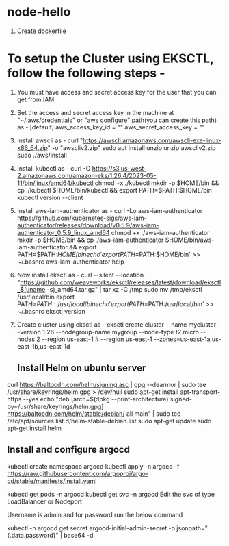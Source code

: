 # node-hello
1. Create dockerfile

# To setup the Cluster using EKSCTL, follow the following steps - 

1) You must have access and secret access key for the user that you can get from IAM.

2) Set the access and secret access key in the machine at "~/.aws/credentials" or "aws configure" path(you can create this path) as -
   [default]
   aws_access_key_id = ""
   aws_secret_access_key = ""
   
 3) Install awscli as - 
    curl "https://awscli.amazonaws.com/awscli-exe-linux-x86_64.zip" -o "awscliv2.zip"
    sudo apt install unzip
    unzip awscliv2.zip
    sudo ./aws/install 
    
 4) Install kubectl as - 
    curl -O https://s3.us-west-2.amazonaws.com/amazon-eks/1.26.4/2023-05-11/bin/linux/amd64/kubectl
    chmod +x ./kubectl
    mkdir -p $HOME/bin && cp ./kubectl $HOME/bin/kubectl && export PATH=$PATH:$HOME/bin
    kubectl version --client
 
 5) Install aws-iam-authenticator as - 
    curl -Lo aws-iam-authenticator https://github.com/kubernetes-sigs/aws-iam-authenticator/releases/download/v0.5.9/aws-iam-authenticator_0.5.9_linux_amd64
    chmod +x ./aws-iam-authenticator
    mkdir -p $HOME/bin && cp ./aws-iam-authenticator $HOME/bin/aws-iam-authenticator && export PATH=$PATH:$HOME/bin
    echo 'export PATH=$PATH:$HOME/bin' >> ~/.bashrc
    aws-iam-authenticator help
   
     
 6) Now install eksctl as  - 
    curl --silent --location "https://github.com/weaveworks/eksctl/releases/latest/download/eksctl_$(uname -s)_amd64.tar.gz" | tar xz -C /tmp
    sudo mv /tmp/eksctl /usr/local/bin
    export PATH=$PATH:/usr/local/bin
    echo 'export PATH=$PATH:/usr/local/bin' >> ~/.bashrc
    eksctl version
    
7) Create cluster using eksctl as  - 
    eksctl create cluster  --name mycluster --version 1.26 --nodegroup-name mygroup --node-type t2.micro --nodes 2 --region us-east-1 # --region us-east-1 --zones=us-east-1a,us-east-1b,us-east-1d


   Install Helm on ubuntu server
   -------------------------------
curl https://baltocdn.com/helm/signing.asc | gpg --dearmor | sudo tee /usr/share/keyrings/helm.gpg > /dev/null
sudo apt-get install apt-transport-https --yes
echo "deb [arch=$(dpkg --print-architecture) signed-by=/usr/share/keyrings/helm.gpg] https://baltocdn.com/helm/stable/debian/ all main" | sudo tee /etc/apt/sources.list.d/helm-stable-debian.list
sudo apt-get update
sudo apt-get install helm

Install and configure argocd
------------------------------
kubectl create namespace argocd
kubectl apply -n argocd -f https://raw.githubusercontent.com/argoproj/argo-cd/stable/manifests/install.yaml

kubectl get pods -n argocd
kubectl get svc -n argocd
Edit the svc of type LoadBalancer or Nodeport

Username is admin and for password run the below command

kubectl -n argocd get secret argocd-initial-admin-secret -o jsonpath="{.data.password}" | base64 -d



